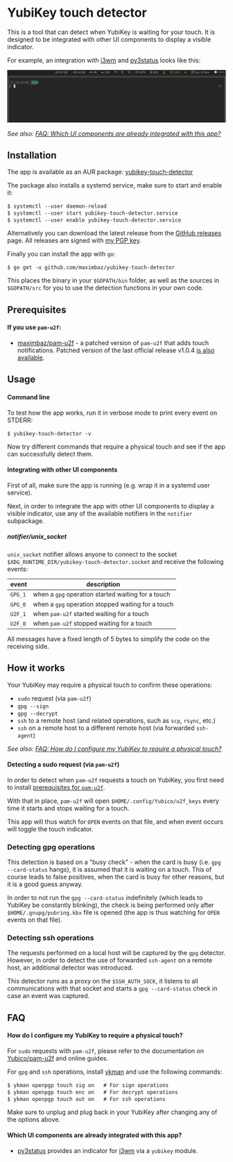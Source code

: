 # YubiKey touch detector

This is a tool that can detect when YubiKey is waiting for your touch. It is designed to be integrated with other UI components to display a visible indicator.

For example, an integration with [i3wm](https://i3wm.org/) and [py3status](https://github.com/ultrabug/py3status) looks like this:

![demo](./demo.gif)

*See also: [FAQ: Which UI components are already integrated with this app?](#faq-existing-ui-integrations)*


## Installation

The app is available as an AUR package: [yubikey-touch-detector](https://aur.archlinux.org/packages/yubikey-touch-detector)

The package also installs a systemd service, make sure to start and enable it:

```
$ systemctl --user daemon-reload
$ systemctl --user start yubikey-touch-detector.service
$ systemctl --user enable yubikey-touch-detector.service
```

Alternatively you can download the latest release from the [GitHub releases](https://github.com/maximbaz/yubikey-touch-detector/releases) page. All releases are signed with [my PGP key](https://keybase.io/maximbaz).

Finally you can install the app with `go`:

```
$ go get -u github.com/maximbaz/yubikey-touch-detector
```

This places the binary in your `$GOPATH/bin` folder, as well as the sources in `$GOPATH/src` for you to use the detection functions in your own code.


## Prerequisites

<a name="prerequisites-pam-u2f"></a>

#### If you use `pam-u2f`:

- [maximbaz/pam-u2f](https://github.com/maximbaz/pam-u2f) - a patched version of `pam-u2f` that adds touch notifications. Patched version of the last official release v1.0.4 [is also available](https://github.com/maximbaz/pam-u2f/tree/pam_u2f-1.0.4-indicator).


## Usage

#### Command line

To test how the app works, run it in verbose mode to print every event on STDERR:

```
$ yubikey-touch-detector -v
```

Now try different commands that require a physical touch and see if the app can successfully detect them.

#### Integrating with other UI components

First of all, make sure the app is running (e.g. wrap it in a systemd user service).

Next, in order to integrate the app with other UI components to display a visible indicator, use any of the available notifiers in the `notifier` subpackage.

##### notifier/unix_socket

`unix_socket` notifier allows anyone to connect to the socket `$XDG_RUNTIME_DIR/yubikey-touch-detector.socket` and receive the following events:

| event   | description                                        |
|---------|----------------------------------------------------|
| `GPG_1` | when a `gpg` operation started waiting for a touch |
| `GPG_0` | when a `gpg` operation stopped waiting for a touch |
| `U2F_1` | when `pam-u2f` started waiting for a touch         |
| `U2F_0` | when `pam-u2f` stopped waiting for a touch         |

All messages have a fixed length of 5 bytes to simplify the code on the receiving side.


## How it works

Your YubiKey may require a physical touch to confirm these operations:

- `sudo` request (via `pam-u2f`)
- `gpg --sign`
- `gpg --decrypt`
- `ssh` to a remote host (and related operations, such as `scp`, `rsync`, etc.)
- `ssh` on a remote host to a different remote host (via forwarded `ssh-agent`)

*See also: [FAQ: How do I configure my YubiKey to require a physical touch?](#faq-configure-yubikey-require-touch)*

#### Detecting a sudo request (via `pam-u2f`)

In order to detect when `pam-u2f` requests a touch on YubiKey, you first need to install [prerequisites for `pam-u2f`](#prerequisites-pam-u2f).

With that in place, `pam-u2f` will open `$HOME/.config/Yubico/u2f_keys` every time it starts and stops waiting for a touch.

This app will thus watch for `OPEN` events on that file, and when event occurs will toggle the touch indicator.

### Detecting gpg operations

This detection is based on a "busy check" - when the card is busy (i.e. `gpg --card-status` hangs), it is assumed that it is waiting on a touch. This of course leads to false positives, when the card is busy for other reasons, but it is a good guess anyway.

In order to not run the `gpg --card-status` indefinitely (which leads to YubiKey be constantly blinking), the check is being performed only after `$HOME/.gnupg/pubring.kbx` file is opened (the app is thus watching for `OPEN` events on that file).

### Detecting ssh operations

The requests performed on a local host will be captured by the `gpg` detector. However, in order to detect the use of forwarded `ssh-agent` on a remote host, an additional detector was introduced.

This detector runs as a proxy on the `$SSH_AUTH_SOCK`, it listens to all communications with that socket and starts a `gpg --card-status` check in case an event was captured.


## FAQ

<a name="faq-configure-yubikey-require-touch"></a>

#### How do I configure my YubiKey to require a physical touch?

For `sudo` requests with `pam-u2f`, please refer to the documentation on [Yubico/pam-u2f](https://github.com/Yubico/pam-u2f) and online guides.

For `gpg` and `ssh` operations, install [ykman](https://github.com/Yubico/yubikey-manager) and use the following commands:

```
$ ykman openpgp touch sig on   # For sign operations
$ ykman openpgp touch enc on   # For decrypt operations
$ ykman openpgp touch aut on   # For ssh operations
```

Make sure to unplug and plug back in your YubiKey after changing any of the options above.

<a name="faq-existing-ui-integrations"></a>

#### Which UI components are already integrated with this app?

- [py3status](https://github.com/ultrabug/py3status) provides an indicator for [i3wm](https://i3wm.org/) via a `yubikey` module.
